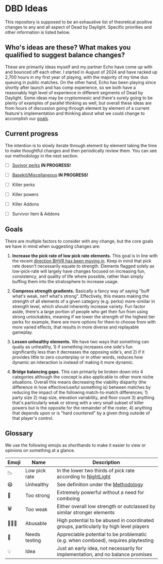 # DBD Ideas

This repository is supposed to be an exhaustive list of theoretical positive changes to any and all aspect of Dead by Daylight. Specific priorities and other information is listed below.


## Who's ideas are these? What makes you qualified to suggest balance changes?

These are primarily ideas myself and my partner Echo have come up with and bounced off each other. I started in August of 2024 and have racked up 2,700 hours in my first year of playing, with the majority of my time duo queuing in public matches. On the other hand, Echo has been playing since shortly after launch and has comp experience, so we both have a reasonably high level of experience in different segments of Dead by Daylight. Some ideas may be cryptomnesic and there's surely going to be plenty of examples of parallel thinking as well, but overall these ideas are from hours of discussion going through element by element of a current feature's implementation and thinking about what we could change to accomplish our [goals](#Goals).


## Current progress

The intention is to slowly iterate through element by element taking the time to make thoughtful changes and then periodically review them. You can see our methodology in the next section.

- [ ] [Suvivor perks](survivor_perks.md) **IN PROGRESS!**
- [ ] [Basekit/Miscellaneous](misc.md)  **IN PROGRESS!**
- [ ] Killer perks
- [ ] Killer powers
- [ ] Killer Addons
- [ ] Survivor Item & Addons


## Goals

There are multiple factors to consider with any change, but the core goals we have in mind when suggesting changes are:

1. **Increase the pick rate of low pick rate elements.** This goal is in line with the recent [direction BHVR has been moving in](<https://forums.bhvr.com/dead-by-daylight/kb/articles/513#:~:text=buffed%20some%20perks%20which%20boasted%20lower%20pick%20rates>). Keep in mind that pick rate doesn't necessarily equate to strength. Elements flagged solely as low-pick-rate will largely have changes focused on increasing fun, consistency, and quality of life where possible, rather than simply buffing them into the stratosphere to increase usage.

2. **Compress strength gradients.** Basically a fancy way of saying "buff what's weak, nerf what's strong". Effectively, this means making the strength of all elements of a given category (e.g. perks) more-similar in strength level, which should inherently increase variety. Fun factor aside, there's a large portion of people who get their fun from using strong unlockables, meaning if we lower the strength of the highest tier perks for example, there are more options for them to choose from with more varied effects, that results in more diverse and replayable gameplay.

3. **Lessen unhealthy elements.** We have two ways that something can qualiy as unhealthy, 1) if something increases one side's fun significantly less than it decreases the opposing side's, and 2) if it provides little to zero counterplay or in other words, reduces how dynamic an interaction is instead of making it more dynamic.

4. **Bridge balancing gaps.** This can primarily be broken down into 4 categories although the concept is also applicable to other more niche situations. Overall this means decreasing the viability disparity (the difference in how effective/useful something is) between matches by reducing the impact of the following match-to-match differences; 1) party size 2) map size, elevation variability, and floor count 3) anything that's particularly weak or strong with a very small subset of killer powers but is the opposite for the remainder of the roster, 4) anything that depends upon or is "hard countered" by a given thing outside of that player's control.


## Glossary

We use the following emojis as shorthands to make it easier to view or opinions on something at a glance.

| Emoji | Name          | Description                                                                            |
|-------|---------------|----------------------------------------------------------------------------------------|
| 📉    | Low pick rate | In the lower two thirds of pick rate according to [NightLight](https://nightlight.gg/) |
| 😷    | Unhealthy     | See definition under the [Methodology](#Methodology)                                     |
| 💪    | Too strong    | Extremely powerful without a need for comboing                                         |
| 🗑️    | Too weak      | Either overall low strength or outclassed by similar stronger elements                 |
| 🧑‍🤝‍🧑    | Abusable      | High potential to be abused in coordinated groups, particularly by high level players  |
| 🔬    | Needs testing | Appreciable potential to be problematic (e.g. when comboed), requires playtesting      |
| 💡    | Idea          | Just an early idea, not necessarily for implementation, and no balance promises        |
